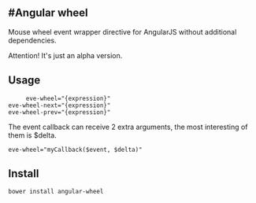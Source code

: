 #Angular wheel
---

Mouse wheel event wrapper directive for AngularJS without additional dependencies.

Attention! It's just an alpha version.

Usage
-----

         eve-wheel="{expression}"
    eve-wheel-next="{expression}"
    eve-wheel-prev="{expression}"
    
The event callback can receive 2 extra arguments, the most interesting of them is $delta.

    eve-wheel="myCallback($event, $delta)"

Install
-------

    bower install angular-wheel
